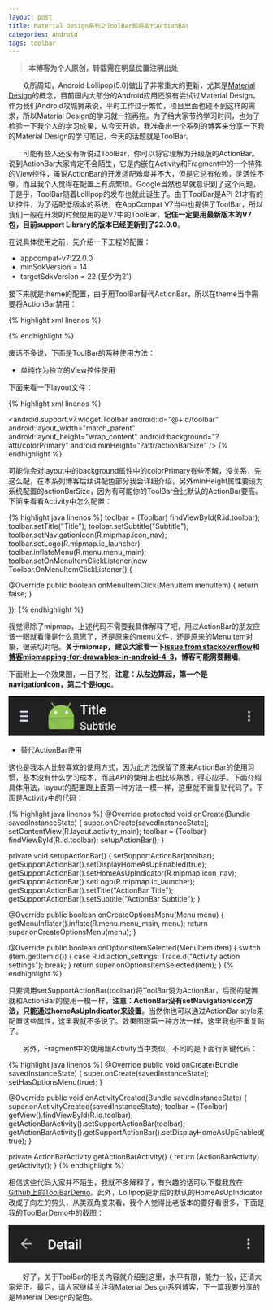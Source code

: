 ```yaml
---
layout: post
title: Material Design系列之ToolBar即将取代ActionBar
categories: Android
tags: toolbar
---
```


> **本博客为个人原创，转载需在明显位置注明出处**

&emsp;&emsp;众所周知，Android Lollipop(5.0)做出了非常重大的更新，尤其是[Material Design](https://developer.android.com/design/material/index.html)的概念，目前国内大部分的Android应用还没有尝试过Material Design，作为我们Android攻城狮来说，平时工作过于繁忙，项目里面也碰不到这样的需求，所以Material Design的学习就一拖再拖。为了给大家节约学习时间，也为了检验一下我个人的学习成果，从今天开始，我准备出一个系列的博客来分享一下我的Material Design的学习笔记，今天的话题就是ToolBar。

&emsp;&emsp;可能有些人还没有听说过ToolBar，你可以将它理解为升级版的ActionBar。说到ActionBar大家肯定不会陌生，它是内嵌在Activity和Fragment中的一个特殊的View控件，虽说ActionBar的开发适配难度并不大，但是它总有依赖，灵活性不够，而且我个人觉得在配置上有点繁琐。Google当然也早就意识到了这个问题，于是乎，ToolBar随着Lollipop的发布也就此诞生了。由于ToolBar是API 21才有的UI控件，为了适配低版本的系统，在AppCompat V7当中也提供了ToolBar，所以我们一般在开发的时候使用的是V7中的ToolBar，**记住一定要用最新版本的V7包，目前support Library的版本已经更新到了22.0.0**。

在说具体使用之前，先介绍一下工程的配置：

* appcompat-v7:22.0.0
* minSdkVersion = 14
* targetSdkVersion = 22 (至少为21)

接下来就是theme的配置，由于用ToolBar替代ActionBar，所以在theme当中需要将ActionBar禁用：

{% highlight xml linenos %}
<!-- Base application theme. -->
<style name="AppTheme.Base" parent="Theme.AppCompat">
  <!-- Customize your theme here. -->
  <item name="windowActionBar">false</item>
  <item name="android:windowNoTitle">true</item>
</style>

<style name="AppTheme" parent="AppTheme.Base">
</style>
{% endhighlight %}

废话不多说，下面是ToolBar的两种使用方法：

* 单纯作为独立的View控件使用

下面来看一下layout文件：

{% highlight xml linenos %}
<?xml version="1.0" encoding="utf-8"?>
<RelativeLayout
    xmlns:android="http://schemas.android.com/apk/res/android"
    android:layout_width="match_parent"
    android:layout_height="match_parent"
    android:background="@color/white">
    <android.support.v7.widget.Toolbar
      android:id="@+id/toolbar"
      android:layout_width="match_parent"
      android:layout_height="wrap_content"
      android:background="?attr/colorPrimary"
      android:minHeight="?attr/actionBarSize" />
</RelativeLayout>
{% endhighlight %}

可能你会对layout中的background属性中的colorPrimary有些不解，没关系，先这么配，在本系列博客后续讲配色部分我会详细介绍，另外minHeight属性要设为系统配置的actionBarSize，因为有可能你的ToolBar会比默认的ActionBar要高。下面来看看Activity中怎么配置：

{% highlight java linenos %}
toolbar = (Toolbar) findViewById(R.id.toolbar);
toolbar.setTitle("Title");
toolbar.setSubtitle("Subtitle");
toolbar.setNavigationIcon(R.mipmap.icon_nav);
toolbar.setLogo(R.mipmap.ic_launcher);
toolbar.inflateMenu(R.menu.menu_main);
toolbar.setOnMenuItemClickListener(new Toolbar.OnMenuItemClickListener() {

  @Override
  public boolean onMenuItemClick(MenuItem menuItem) {
    return false;
  }

});
{% endhighlight %}

我觉得除了mipmap，上述代码不需要我具体解释了吧，用过ActionBar的朋友应该一眼就看懂是什么意思了，还是原来的menu文件，还是原来的MenuItem对象，很亲切对吧。**关于mipmap，建议大家看一下[issue from stackoverflow](http://stackoverflow.com/questions/23935810/mipmap-drawables-for-icons)和[博客mipmapping-for-drawables-in-android-4-3](https://programmium.wordpress.com/2014/03/20/mipmapping-for-drawables-in-android-4-3/)，博客可能需要翻墙**。

下面附上一个效果图，一目了然，**注意：从左边算起，第一个是navigationIcon，第二个是logo**。

![md_toolbar_sample](/images/md_toolbar_sample.png)

* 替代ActionBar使用

这也是我本人比较喜欢的使用方式，因为此方法保留了原来ActionBar的使用习惯，基本没有什么学习成本，而且API的使用上也比较熟悉，得心应手。下面介绍具体用法，layout的配置跟上面第一种方法一模一样，这里就不重复贴代码了，下面是Activity中的代码：

{% highlight java linenos %}
@Override
protected void onCreate(Bundle savedInstanceState) {
  super.onCreate(savedInstanceState);
  setContentView(R.layout.activity_main);
  toolbar = (Toolbar) findViewById(R.id.toolbar);
  setupActionBar();
}

private void setupActionBar() {
  setSupportActionBar(toolbar);
  getSupportActionBar().setDisplayHomeAsUpEnabled(true);
  getSupportActionBar().setHomeAsUpIndicator(R.mipmap.icon_nav);
  getSupportActionBar().setLogo(R.mipmap.ic_launcher);
  getSupportActionBar().setTitle("ActionBar Title");
  getSupportActionBar().setSubtitle("ActionBar Subtitle");
}

@Override
public boolean onCreateOptionsMenu(Menu menu) {
  getMenuInflater().inflate(R.menu.menu_main, menu);
  return super.onCreateOptionsMenu(menu);
}

@Override
public boolean onOptionsItemSelected(MenuItem item) {
  switch (item.getItemId()) {
  case R.id.action_settings:
    Trace.d("Activity action settings");
    break;
  }
  return super.onOptionsItemSelected(item);
}
{% endhighlight %}

只要调用setSupportActionBar(toolbar)将ToolBar设为ActionBar，后面的配置就和ActionBar的使用一模一样，**注意：ActionBar没有setNavigationIcon方法，只能通过homeAsUpIndicator来设置**。当然你也可以通过ActionBar style来配置这些属性，这里我就不多说了。效果图跟第一种方法一样，这里我也不重复贴了。

&emsp;&emsp;另外，Fragment中的使用跟Activity当中类似，不同的是下面行关键代码：

{% highlight java linenos %}
@Override
public void onCreate(Bundle savedInstanceState) {
  super.onCreate(savedInstanceState);
  setHasOptionsMenu(true);
}

@Override
public void onActivityCreated(Bundle savedInstanceState) {
  super.onActivityCreated(savedInstanceState);
  toolbar = (Toolbar) getView().findViewById(R.id.toolbar);
  getActionBarActivity().setSupportActionBar(toolbar);
  getActionBarActivity().getSupportActionBar().setDisplayHomeAsUpEnabled(true);
}

private ActionBarActivity getActionBarActivity() {
  return (ActionBarActivity) getActivity();
}
{% endhighlight %}

相信这些代码大家并不陌生，我就不多解释了，有兴趣的话可以下载我放在[Github上的ToolBarDemo](https://github.com/willmo1987/ToolBarDemo)。此外，Lollipop更新后的默认的HomeAsUpIndicator改成了向左的剪头，从美观角度来看，我个人觉得比老版本的要好看很多，下面是我的ToolBarDemo中的截图：

![md_toolbar_homeasup](/images/md_toolbar_homeasup.png)

&emsp;&emsp;好了，关于ToolBar的相关内容就介绍到这里，水平有限，能力一般，还请大家斧正。最后，请大家继续关注我Material Design系列博客，下一篇我要分享的是Material Design的配色。





